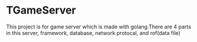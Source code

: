 # TGameServer
This project is for game server which is made with golang.There are 4 parts in this server, framework, database, network protocal, and rof(data file)
